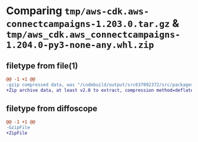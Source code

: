 # Comparing `tmp/aws-cdk.aws-connectcampaigns-1.203.0.tar.gz` & `tmp/aws_cdk.aws_connectcampaigns-1.204.0-py3-none-any.whl.zip`

## filetype from file(1)

```diff
@@ -1 +1 @@
-gzip compressed data, was "/codebuild/output/src637092372/src/packages/@aws-cdk/aws-connectcampaigns/dist/python/aws-cdk.aws-connectcampaigns-1.203.0.tar", last modified: Wed May 31 18:47:47 2023, max compression
+Zip archive data, at least v2.0 to extract, compression method=deflate
```

## filetype from diffoscope

```diff
@@ -1 +1 @@
-GzipFile
+ZipFile
```


